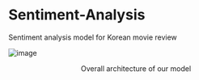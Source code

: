 # Sentiment-Analysis

Sentiment analysis model for Korean movie review

![image](https://user-images.githubusercontent.com/77040327/119285231-8e0b3d80-bc7c-11eb-9933-3d0a1a67ca3f.png)
<p><center>Overall architecture of our model</center></p>
